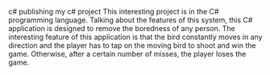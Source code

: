 c#
publishing my c# project
This interesting project is in the C# programming language.
Talking about the features of this system, this C# application is designed to remove the boredness of any person. 
The interesting feature of this application is that the bird constantly moves in any direction and the player has to tap on the moving bird to shoot and win the game. Otherwise, after a certain number of misses, the player loses the game.
